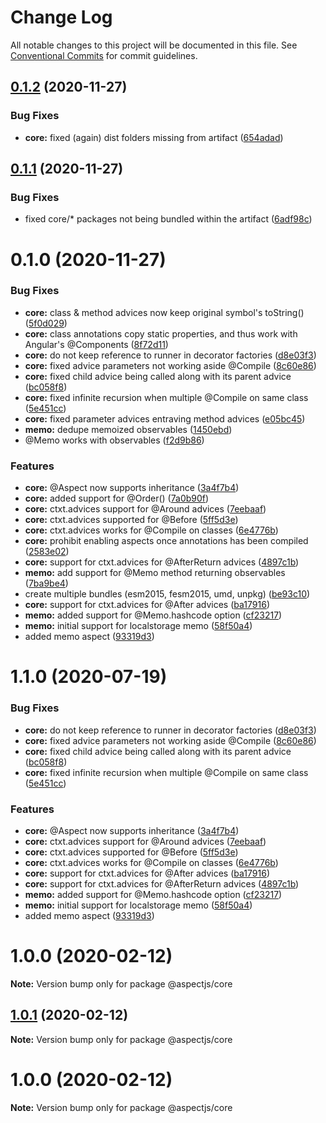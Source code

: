 # Change Log

All notable changes to this project will be documented in this file.
See [Conventional Commits](https://conventionalcommits.org) for commit guidelines.

## [0.1.2](https://github.com/NicolasThierion/aspectjs/compare/v0.1.1...v0.1.2) (2020-11-27)


### Bug Fixes

* **core:** fixed (again) dist folders missing from artifact ([654adad](https://github.com/NicolasThierion/aspectjs/commit/654adadfa35f17509c5108476273cebe5df8f3f4))





## [0.1.1](https://github.com/NicolasThierion/aspectjs/compare/v0.1.0...v0.1.1) (2020-11-27)


### Bug Fixes

* fixed core/* packages not being bundled within the artifact ([6adf98c](https://github.com/NicolasThierion/aspectjs/commit/6adf98c37454ddc45b3b484060aa8db88c18b50e))





# 0.1.0 (2020-11-27)


### Bug Fixes

* **core:** class & method advices now keep original symbol's toString() ([5f0d029](https://github.com/NicolasThierion/aspectjs/commit/5f0d029c82e9f21c8578e2e8bf718bd4b1654586))
* **core:** class annotations copy static properties, and thus work with Angular's \@Components ([8f72d11](https://github.com/NicolasThierion/aspectjs/commit/8f72d114d58913c571be4e3c592eba6b5a9ebe38))
* **core:** do not keep reference to runner in decorator factories ([d8e03f3](https://github.com/NicolasThierion/aspectjs/commit/d8e03f38f99785ad8044b05e35cbdff6387df5b5))
* **core:** fixed advice parameters not working aside @Compile ([8c60e86](https://github.com/NicolasThierion/aspectjs/commit/8c60e862e92422c61424682dad7b0b51d5b08e9a))
* **core:** fixed child advice being called along with its parent advice ([bc058f8](https://github.com/NicolasThierion/aspectjs/commit/bc058f8f29716932ce8ef239219d075151a38111))
* **core:** fixed infinite recursion when multiple @Compile on same class ([5e451cc](https://github.com/NicolasThierion/aspectjs/commit/5e451cc2af340a94a5d3e1358bd1bf9e71db85e5))
* **core:** fixed parameter advices entraving method advices ([e05bc45](https://github.com/NicolasThierion/aspectjs/commit/e05bc45a61d960b05e6a05059b9018184236b509))
* **memo:** dedupe memoized observables ([1450ebd](https://github.com/NicolasThierion/aspectjs/commit/1450ebd3f3c8873e02955cca70fb516f0a142863))
* @Memo works with observables ([f2d9b86](https://github.com/NicolasThierion/aspectjs/commit/f2d9b86e22b64442909e8e308ef1d1754126377e))


### Features

* **core:** @Aspect now supports inheritance ([3a4f7b4](https://github.com/NicolasThierion/aspectjs/commit/3a4f7b41790aee291f361c929506fbb22e3b9d1f))
* **core:** added support for @Order() ([7a0b90f](https://github.com/NicolasThierion/aspectjs/commit/7a0b90f4b3074690923e43ad7b61cb26dd0a1df4))
* **core:** ctxt.advices support for @Around advices ([7eebaaf](https://github.com/NicolasThierion/aspectjs/commit/7eebaaf356d6ee323e7fb81be60c6a9538f482a0))
* **core:** ctxt.advices supported for @Before ([5ff5d3e](https://github.com/NicolasThierion/aspectjs/commit/5ff5d3e1caec08fe6d2ffbc9dc12db7b5b1d8bb0))
* **core:** ctxt.advices works for @Compile on classes ([6e4776b](https://github.com/NicolasThierion/aspectjs/commit/6e4776b20b60b9f8cc5163e38bc639262f892c8a))
* **core:** prohibit enabling aspects once annotations has been compiled ([2583e02](https://github.com/NicolasThierion/aspectjs/commit/2583e02fe31e8aca38d7a97a01c559aeb85d6c38))
* **core:** support for ctxt.advices for @AfterReturn advices ([4897c1b](https://github.com/NicolasThierion/aspectjs/commit/4897c1b32da79265b2efbdd5de73e2c5f7009bb8))
* **memo:** add support for @Memo method returning observables ([7ba9be4](https://github.com/NicolasThierion/aspectjs/commit/7ba9be4384c181d8407f9bdb3fb93fd2c85c7f3f))
* create multiple bundles (esm2015, fesm2015, umd, unpkg) ([be93c10](https://github.com/NicolasThierion/aspectjs/commit/be93c10db96f4062d7e774e6caeebe33dac6044c))
* **core:** support for ctxt.advices for @After advices ([ba17916](https://github.com/NicolasThierion/aspectjs/commit/ba179160d63ca13199eba8a63c6eb1640b7cb2d8))
* **memo:** added support for @Memo.hashcode option ([cf23217](https://github.com/NicolasThierion/aspectjs/commit/cf232178b7662d528b2f474373ba5ccc1e84b65b))
* **memo:** initial support for localstorage memo ([58f50a4](https://github.com/NicolasThierion/aspectjs/commit/58f50a4b5234528c3d15bf1834d8b664a7ee75f0))
* added memo aspect ([93319d3](https://github.com/NicolasThierion/aspectjs/commit/93319d364adfcd6e676ee5cb129c001731f83dd5))





# 1.1.0 (2020-07-19)


### Bug Fixes

* **core:** do not keep reference to runner in decorator factories ([d8e03f3](https://github.com/NicolasThierion/aspectjs/commit/d8e03f38f99785ad8044b05e35cbdff6387df5b5))
* **core:** fixed advice parameters not working aside @Compile ([8c60e86](https://github.com/NicolasThierion/aspectjs/commit/8c60e862e92422c61424682dad7b0b51d5b08e9a))
* **core:** fixed child advice being called along with its parent advice ([bc058f8](https://github.com/NicolasThierion/aspectjs/commit/bc058f8f29716932ce8ef239219d075151a38111))
* **core:** fixed infinite recursion when multiple @Compile on same class ([5e451cc](https://github.com/NicolasThierion/aspectjs/commit/5e451cc2af340a94a5d3e1358bd1bf9e71db85e5))


### Features

* **core:** @Aspect now supports inheritance ([3a4f7b4](https://github.com/NicolasThierion/aspectjs/commit/3a4f7b41790aee291f361c929506fbb22e3b9d1f))
* **core:** ctxt.advices support for @Around advices ([7eebaaf](https://github.com/NicolasThierion/aspectjs/commit/7eebaaf356d6ee323e7fb81be60c6a9538f482a0))
* **core:** ctxt.advices supported for @Before ([5ff5d3e](https://github.com/NicolasThierion/aspectjs/commit/5ff5d3e1caec08fe6d2ffbc9dc12db7b5b1d8bb0))
* **core:** ctxt.advices works for @Compile on classes ([6e4776b](https://github.com/NicolasThierion/aspectjs/commit/6e4776b20b60b9f8cc5163e38bc639262f892c8a))
* **core:** support for ctxt.advices for @After advices ([ba17916](https://github.com/NicolasThierion/aspectjs/commit/ba179160d63ca13199eba8a63c6eb1640b7cb2d8))
* **core:** support for ctxt.advices for @AfterReturn advices ([4897c1b](https://github.com/NicolasThierion/aspectjs/commit/4897c1b32da79265b2efbdd5de73e2c5f7009bb8))
* **memo:** added support for @Memo.hashcode option ([cf23217](https://github.com/NicolasThierion/aspectjs/commit/cf232178b7662d528b2f474373ba5ccc1e84b65b))
* **memo:** initial support for localstorage memo ([58f50a4](https://github.com/NicolasThierion/aspectjs/commit/58f50a4b5234528c3d15bf1834d8b664a7ee75f0))
* added memo aspect ([93319d3](https://github.com/NicolasThierion/aspectjs/commit/93319d364adfcd6e676ee5cb129c001731f83dd5))





# 1.0.0 (2020-02-12)

**Note:** Version bump only for package @aspectjs/core





## [1.0.1](https://github.com/NicolasThierion/aspectjs/compare/v1.0.0...v1.0.1) (2020-02-12)

**Note:** Version bump only for package @aspectjs/core





# 1.0.0 (2020-02-12)

**Note:** Version bump only for package @aspectjs/core
